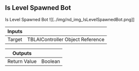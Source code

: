 ## Is Level Spawned Bot
Is Level Spawned Bot
![[../img/nd_img_IsLevelSpawnedBot.png]]

|Inputs||
|--|--|
| Target | TBLAIController Object Reference |

|Outputs||
|--|--|
| Return Value | Boolean |
